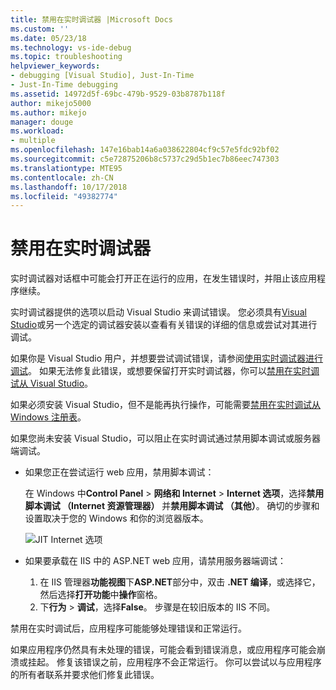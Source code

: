 ```yaml
---
title: 禁用在实时调试器 |Microsoft Docs
ms.custom: ''
ms.date: 05/23/18
ms.technology: vs-ide-debug
ms.topic: troubleshooting
helpviewer_keywords:
- debugging [Visual Studio], Just-In-Time
- Just-In-Time debugging
ms.assetid: 14972d5f-69bc-479b-9529-03b8787b118f
author: mikejo5000
ms.author: mikejo
manager: douge
ms.workload:
- multiple
ms.openlocfilehash: 147e16bab14a6a038622804cf9c57e5fdc92bf02
ms.sourcegitcommit: c5e72875206b8c5737c29d5b1ec7b86eec747303
ms.translationtype: MTE95
ms.contentlocale: zh-CN
ms.lasthandoff: 10/17/2018
ms.locfileid: "49382774"
---
```

# <a name="disable-the-just-in-time-debugger"></a>禁用在实时调试器 

实时调试器对话框中可能会打开正在运行的应用，在发生错误时，并阻止该应用程序继续。 

实时调试器提供的选项以启动 Visual Studio 来调试错误。 您必须具有[Visual Studio](http://visualstudio.microsoft.com)或另一个选定的调试器安装以查看有关错误的详细的信息或尝试对其进行调试。 

如果你是 Visual Studio 用户，并想要尝试调试错误，请参阅[使用实时调试器进行调试](../debugger/debug-using-the-just-in-time-debugger.md)。 如果无法修复此错误，或想要保留打开实时调试器，你可以[禁用在实时调试从 Visual Studio](debug-using-the-just-in-time-debugger.md#BKMK_Enabling)。 

如果必须安装 Visual Studio，但不是能再执行操作，可能需要[禁用在实时调试从 Windows 注册表](debug-using-the-just-in-time-debugger.md#disable-just-in-time-debugging-from-the-windows-registry)。 

如果您尚未安装 Visual Studio，可以阻止在实时调试通过禁用脚本调试或服务器端调试。 

- 如果您正在尝试运行 web 应用，禁用脚本调试：
  
  在 Windows 中**Control Panel** > **网络和 Internet** > **Internet 选项**，选择**禁用脚本调试 （Internet 资源管理器）** 并**禁用脚本调试 （其他）**。 确切的步骤和设置取决于您的 Windows 和你的浏览器版本。
  
  ![JIT Internet 选项](../debugger/media/jitinternetoptions.png "JIT internet 选项")
  
- 如果要承载在 IIS 中的 ASP.NET web 应用，请禁用服务器端调试：

  1. 在 IIS 管理器**功能视图**下**ASP.NET**部分中，双击 **.NET 编译**，或选择它，然后选择**打开功能**中**操作**窗格。 
  1. 下**行为** > **调试**，选择**False**。 步骤是在较旧版本的 IIS 不同。

禁用在实时调试后，应用程序可能能够处理错误和正常运行。 

如果应用程序仍然具有未处理的错误，可能会看到错误消息，或应用程序可能会崩溃或挂起。 修复该错误之前，应用程序不会正常运行。 你可以尝试以与应用程序的所有者联系并要求他们修复此错误。


